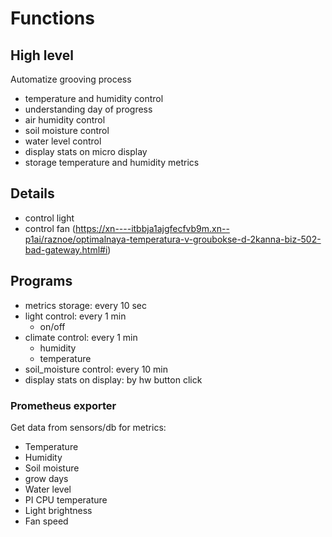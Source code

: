 # Functions

## High level

Automatize grooving process

* temperature and humidity control
* understanding day of progress
* air humidity control
* soil moisture control
* water level control
* display stats on micro display
* storage temperature and humidity metrics

## Details

* control light
* control fan (https://xn----itbbja1ajgfecfvb9m.xn--p1ai/raznoe/optimalnaya-temperatura-v-groubokse-d-2kanna-biz-502-bad-gateway.html#i)

## Programs

* metrics storage: every 10 sec
* light control: every 1 min
    + on/off
* climate control: every 1 min
    + humidity
    + temperature
* soil_moisture control: every 10 min
* display stats on display: by hw button click

### Prometheus exporter
Get data from sensors/db for metrics:

* Temperature
* Humidity
* Soil moisture
* grow days
* Water level
* PI CPU temperature
* Light brightness
* Fan speed